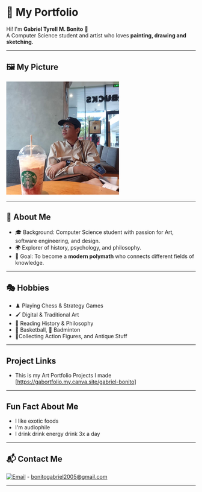
# 🎨 My Portfolio  

Hi! I'm **Gabriel Tyrell M. Bonito** 👋  
A Computer Science student and artist who loves **painting, drawing and sketching.**  

---

## 🖼️ My Picture  
<p align="left">

<img src="485093912_2016209432209008_2788840537492230754_n.jpg" alt="image" width="300" height="300">

---

## 👤 About Me  
- 🎓 Background: Computer Science student with passion for Art, software engineering, and design.  
- 🌍 Explorer of history, psychology, and philosophy.  
- 🎯 Goal: To become a **modern polymath** who connects different fields of knowledge.  

---

## 🎭 Hobbies  
- ♟️ Playing Chess & Strategy Games  
- 🖌️ Digital & Traditional Art  
- 📖 Reading History & Philosophy  
- 🏀 Basketball, 🏸 Badminton
- 🧸Collecting Action Figures, and Antique Stuff

---

## Project Links
- This is my Art Portfolio Projects I made
[https://gabortfolio.my.canva.site/gabriel-bonito]
  
---

## Fun Fact About Me  
- I like exotic foods
- I'm audiophile
- I drink drink energy drink 3x a day

---


## 📬 Contact Me  
[![Email](https://img.shields.io/badge/Email-D14836?style=for-the-badge&logo=gmail&logoColor=white)](mailto:bonitogabriel2005@gmail.com) - bonitogabriel2005@gmail.com



---
